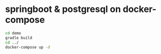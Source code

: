 # springboot & postgresql on docker-compose
``` sh
cd demo
gradle build
cd ../
docker-compose up -d 
```